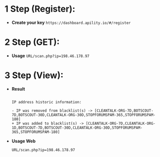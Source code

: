 # 1 Step (Register):

- **Create your key**
    ```https://dashboard.apility.io/#/register```


# 2 Step (GET):

- **Usage**
    ```URL/scan.php?ip=198.46.178.97```

# 3 Step (View):

- **Result**
    ```198.46.178.97 WAS FOUND IN 7 BLACK LIST(S): STOPFORUMSPAM-180, IPCATV4-DC, CLEANTALK-ORG-7D, STOPFORUMSPAM-365, BOTSCOUT-30D BOTSCOUT-7D, CLEANTALK-ORG-30D

    IP address historic information: 

    - IP was removed from blacklist(s) -> [CLEANTALK-ORG-7D,BOTSCOUT-7D,BOTSCOUT-30D,CLEANTALK-ORG-30D,STOPFORUMSPAM-365,STOPFORUMSPAM-180]
    + IP was added to blacklist(s) -> [CLEANTALK-ORG-7D,CLEANTALK-ORG-1D,BOTSCOUT-7D,BOTSCOUT-30D,CLEANTALK-ORG-30D,STOPFORUMSPAM-365,STOPFORUMSPAM-180]
    ```


- **Usage Web**
    ```bash
    URL/scan.php?ip=198.46.178.97
    ```
